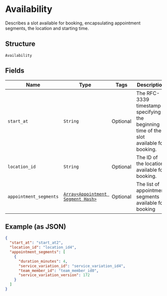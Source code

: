 
# Availability

Describes a slot available for booking, encapsulating appointment segments, the location and starting time.

## Structure

`Availability`

## Fields

| Name | Type | Tags | Description |
|  --- | --- | --- | --- |
| `start_at` | `String` | Optional | The RFC-3339 timestamp specifying the beginning time of the slot available for booking. |
| `location_id` | `String` | Optional | The ID of the location available for booking. |
| `appointment_segments` | [`Array<Appointment Segment Hash>`](/doc/models/appointment-segment.md) | Optional | The list of appointment segments available for booking |

## Example (as JSON)

```json
{
  "start_at": "start_at2",
  "location_id": "location_id4",
  "appointment_segments": [
    {
      "duration_minutes": 4,
      "service_variation_id": "service_variation_id4",
      "team_member_id": "team_member_id0",
      "service_variation_version": 172
    }
  ]
}
```

